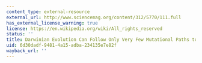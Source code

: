 ```yaml
---
content_type: external-resource
external_url: http://www.sciencemag.org/content/312/5770/111.full
has_external_license_warning: true
license: https://en.wikipedia.org/wiki/All_rights_reserved
status: ''
title: Darwinian Evolution Can Follow Only Very Few Mutational Paths to Fitter Proteins
uid: 6d30dadf-9481-4a15-adba-234135e7e82f
wayback_url: ''
---
```

